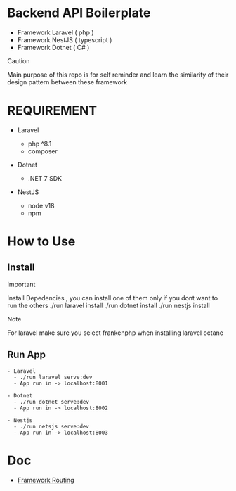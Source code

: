 
# Backend API Boilerplate
  - Framework Laravel ( php )
  - Framework NestJS ( typescript )
  - Framework Dotnet ( C# )

> [!CAUTION]
> Main purpose of this repo is for self reminder and learn the similarity of their design pattern between these framework

# REQUIREMENT
  - Laravel
    - php ^8.1
    - composer

  - Dotnet
    - .NET 7 SDK

  - NestJS
    - node v18
    - npm

# How to Use

  ## Install
  > [!IMPORTANT]
  > Install Depedencies , you can install one of them only if you dont want to run the others
  > ./run laravel install
  > ./run dotnet install
  > ./run nestjs install

  > [!NOTE]
  > For laravel make sure you select frankenphp when installing laravel octane

  ## Run App
    - Laravel
      - ./run laravel serve:dev
      - App run in -> localhost:8001

    - Dotnet
      - ./run dotnet serve:dev
      - App run in -> localhost:8002

    - Nestjs
      - ./run netsjs serve:dev
      - App run in -> localhost:8003


# Doc
  - [Framework Routing](docs/ROUTES.md)
